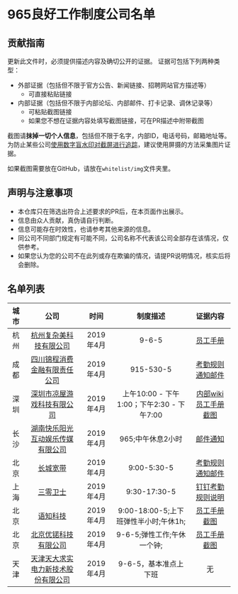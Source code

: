 965良好工作制度公司名单
===

贡献指南
---
更新此文件时，必须提供描述内容及确切公开的证据。
证据可包括下列两种类型：
- 外部证据（包括但不限于官方公告、新闻链接、招聘网站官方描述等）
  - 可直接粘贴链接
- 内部证据（包括但不限于内部论坛、内部邮件、打卡记录、调休记录等）
  - 可粘贴截图链接
  - 如果您不想在证据内容处填写截图链接，可在PR描述中附带截图

截图请**抹掉一切个人信息**，包括但不限于名字，内部ID，电话号码，邮箱地址等。为防止某些公司[使用数字盲水印对截屏进行追踪](https://www.zhihu.com/question/50735753/answer/122593277)，建议使用屏摄的方法采集图片证据。

如果截图需要放在GitHub，请放在`whitelist/img`文件夹里。  

声明与注意事项
---
- 本仓库只在筛选出符合上述要求的PR后，在本页面作出展示。
- 信息由众人贡献，真伪请自行判断。
- 信息可能存在时效性，也请参考其他来源的信息。
- 同公司不同部门规定有可能不同，公司名称不代表该公司全部存在该情况，仅供参考。
- 如果您认为您的公司不在此列或存在欺骗的情况，请提PR说明情况，核实后将会删除。


名单列表
---
|城市|公司|时间|制度描述|证据内容|
|:---:|:---:|:---:|:---:|:---:|
|杭州|[杭州复杂美科技有限公司](https://github.com/33cn/chain33/)|2019年4月|9-6-5|[员工手册](img/chain33.jpg)|
|成都|[四川锦程消费金融有限责任公司](http://www.jccfc.com/)|2019年4月|915-530-5|[考勤规则通知邮件](img/timing_20190401111520.png)|
|深圳|[深圳市凉屋游戏科技有限公司](http://www.chillyroom.com/)|2019年4月|上午10:00 - 下午1:00；下午2:30 - 下午7:00|[内部wiki员工手册截图](img/chillyroom_prove.png)|
|长沙|[湖南快乐阳光互动娱乐传媒有限公司](http://www.mgtv.com)|2019年4月|965;中午休息2小时|[邮件通知](img/mgtv.png)|
|北京|[长城宽带](https://www.96090090.com/)|2019年4月|9:00-5:30-5|[考勤规则通知邮件](img/gwbn.jpeg)|
|上海|[三零卫士](http://www.30wish.net)|2019年4月|9:30-17:30-5|[钉钉考勤规则说明](img/30wish.png)|
|北京|[语知科技](http://http://yuzhinlp.com/)|2019年4月|9:00-18:00-5;上下班弹性半小时;午休1h;|[员工手册截图](img/yuzhi_nlp.png)|
|北京|[北京优锘科技有限公司](http://www.uinnova.cn/)|2019年4月|9-6-5;弹性工作;午休一个钟;|[员工手册截图](img/uinnova.png)|
|天津|[天津天大求实电力新技术股份有限公司](http://www.tdqs.com/)|2019年4月|9-6-5，基本准点上下班|无
